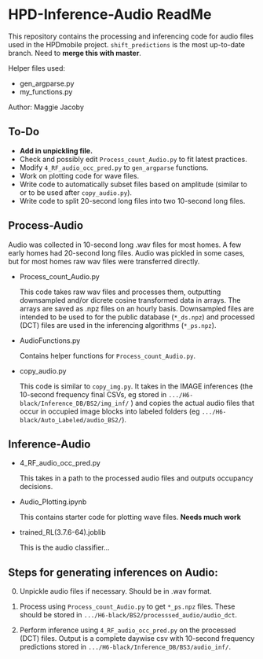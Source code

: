 # HPD-Inference-Audio ReadMe

This repository contains the processing and inferencing code for audio files used in the HPDmobile project. `shift_predictions` is the most up-to-date branch. Need to **merge this with master**. 

Helper files used: 
- gen_argparse.py
- my_functions.py

Author: Maggie Jacoby

## To-Do
- **Add in unpickling file.**
- Check and possibly edit `Process_count_Audio.py` to fit latest practices.
- Modify `4_RF_audio_occ_pred.py` to `gen_argparse` functions.
- Work on plotting code for wave files.
- Write code to automatically subset files based on amplitude (similar to or to be used after `copy_audio.py`).
- Write code to split 20-second long files into two 10-second long files.


## Process-Audio
Audio was collected in 10-second long .wav files for most homes. A few early homes had 20-second long files. Audio was pickled in some cases, but for most homes raw wav files were transferred directly. 

- Process_count_Audio.py

    This code takes raw wav files and processes them, outputting downsampled and/or dicrete cosine transformed data in arrays. The arrays are saved as .npz files on an hourly basis. Downsampled files are intended to be used to for the public database (`*_ds.npz`) and processed (DCT) files are used in the inferencing algorithms (`*_ps.npz`).

- AudioFunctions.py

    Contains helper functions for `Process_count_Audio.py`.

- copy_audio.py

    This code is similar to `copy_img.py`. It takes in the IMAGE inferences (the 10-second frequency final CSVs, eg stored in `.../H6-black/Inference_DB/BS2/img_inf/` ) and copies the actual audio files that occur in occupied image blocks into labeled folders (eg `.../H6-black/Auto_Labeled/audio_BS2/`).


## Inference-Audio
- 4_RF_audio_occ_pred.py

    This takes in a path to the processed audio files and outputs occupancy decisions. 

- Audio_Plotting.ipynb 

    This contains starter code for plotting wave files. **Needs much work**

- trained_RL(3.7.6-64).joblib

    This is the audio classifier...



## Steps for generating inferences on Audio:
0. Unpickle audio files if necessary. Should be in .wav format. 

1. Process using `Process_count_Audio.py` to get `*_ps.npz` files. These should be stored in `.../H6-black/BS2/processsed_audio/audio_dct`.

2. Perform inference using `4_RF_audio_occ_pred.py` on the processed (DCT) files.  Output is a complete daywise csv with 10-second frequency predictions stored in `.../H6-black/Inference_DB/BS3/audio_inf/`.